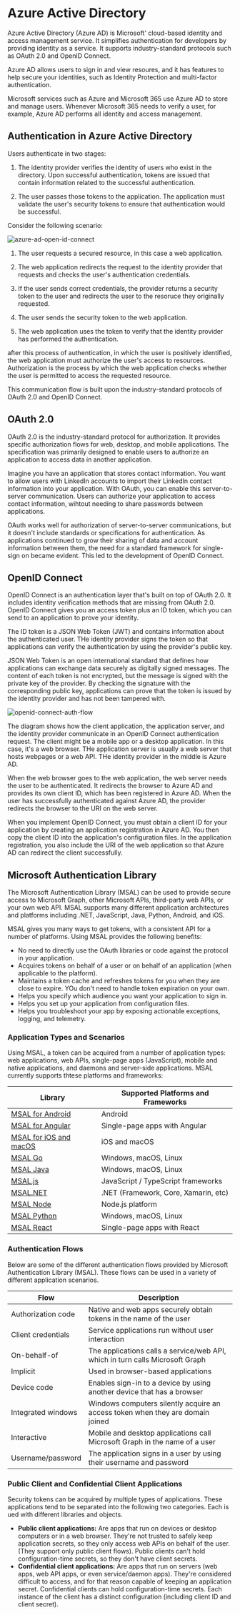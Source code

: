 # Azure Active Directory

Azure Active Directory (Azure AD) is Microsoft' cloud-based identity and access management service. It simplifies authentication for developers by providing identity as a service. It supports industry-standard protocols such as OAuth 2.0 and OpenID Connect.

Azure AD allows users to sign in and view resoures, and it has features to help secure your identities, such as Identity Protection and multi-factor authentication.

Microsoft services such as Azure and Microsoft 365 use Azure AD to store and manage users. Whenever Microsoft 365 needs to verify a user, for example, Azure AD performs all identity and access management.

## Authentication in Azure Active Directory

Users authenticate in two stages:

1. The identity provider verifies the identity of users who exist in the directory. Upon successful authentication, tokens are issued that contain information related to the successful authentication.

2. The user passes those tokens to the application. The application must validate the user's security tokens to ensure that authentication would be successful.

Consider the following scenario:

![azure-ad-open-id-connect](https://learn.microsoft.com/en-us/training/modules/secure-app-with-oidc-and-azure-ad/media/2-azure-ad-open-id-connect.svg)

1. The user requests a secured resource, in this case a web application.

2. The web application redirects the request to the identity provider that requests and checks the user's authentication credentials.

3. If the user sends correct credentials, the provider returns a security token to the user and redirects the user to the resoruce they originally requested.

4. The user sends the security token to the web application.

5. The web application uses the token to verify that the identity provider has performed the authentication.

after this process of authentication, in which the user is positively identified, the web application must authorize the user's access to resources. Authorization is the process by which the web application checks whether the user is permitted to access the requested resource.

This communication flow is built upon the industry-standard protocols of OAuth 2.0 and OpenID Connect.

## OAuth 2.0

OAuth 2.0 is the industry-standard protocol for authorization. It provides specific authorization flows for web, desktop, and mobile applications. The specification was primarily designed to enable users to authorize an application to access data in another application.

Imagine you have an application that stores contact information. You want to allow users with LinkedIn accounts to import their LinkedIn contact information into your application. With OAuth, you can enable this server-to-server communication. Users can authorize your application to access contact information, wihtout needing to share passwords between applications.

OAuth works well for authorization of server-to-server communications, but it doesn't include standards or specifications for authentication. As applications continued to grow their sharing of data and account information between them, the need for a standard framework for single-sign on became evident. This led to the development of OpenID Connect.

## OpenID Connect

OpenID Connect is an authentication layer that's built on top of OAuth 2.0. It includes identity verification methods that are missing from OAuth 2.0. OpenID Connect gives you an access token plus an ID token, which you can send to an application to prove your identity.

The ID token is a JSON Web Token (JWT) and contains information about the authenticated user. THe identity provider signs the token so that applications can verify the authentication by using the provider's public key.

JSON Web Token is an open international standard that defines how applications can exchange data securely as digitally signed messages. The content of each token is not encrypted, but the message is signed with the private key of the provider. By checking the signature with the corresponding public key, applications can prove that the token is issued by the identity provider and has not been tampered with.

![openid-connect-auth-flow](https://learn.microsoft.com/en-us/training/modules/secure-app-with-oidc-and-azure-ad/media/2-openid-connect-auth-flow.svg)

The diagram shows how the client application, the application server, and the identity provider communicate in an OpenID Connect authentication request. The client might be a mobile app or a desktop application. In this case, it's a web browser. THe application server is usually a web server that hosts webpages or a web API. THe identity provider in the middle is Azure AD.

When the web browser goes to the web application, the web server needs the user to be authenticated. It redirects the browser to Azure AD and provides its own client ID, which has been registered in Azure AD. When the user has successfully authenticated against Azure AD, the provider redirects the browser to the URI on the web server.

When you implement OpenID Connect, you must obtain a client ID for your application by creating an application registration in Azure AD. You then copy the client ID into the application's configuration files. In the application registration, you also include the URI of the web application so that Azure AD can redirect the client successfully.

## Microsoft Authentication Library

The Microsoft Authentication Library (MSAL) can be used to provide secure access to Microsoft Graph, other Microsoft APIs, third-party web APIs, or your own web API. MSAL supports many different application architectures and platforms including .NET, JavaScript, Java, Python, Android, and iOS.

MSAL gives you many ways to get tokens, with a consistent API for a number of platforms. Using MSAL provides the following benefits:

* No need to directly use the OAuth libraries or code against the protocol in your application.
* Acquires tokens on behalf of a user or on behalf of an application (when applicable to the platform).
* Maintains a token cache and refreshes tokens for you when they are close to expire. YOu don't need to handle token expiration on your own.
* Helps you specify which audience you want your application to sign in.
* Helps you set up your application from configuration files.
* Helps you troubleshoot your app by exposing actionable exceptions, logging, and telemetry.

### Application Types and Scenarios

Using MSAL, a token can be acquired from a number of application types: web applications, web APIs, single-page apps (JavaScript), mobile and native applications, and daemons and server-side applications. MSAL currently supports thtese platforms and frameworks:

Library | Supported Platforms and Frameworks
--------|-----------------------------------
[MSAL for Android](https://github.com/AzureAD/microsoft-authentication-library-for-android) | Android
[MSAL for Angular](https://github.com/AzureAD/microsoft-authentication-library-for-js/tree/dev/lib/msal-angular) | Single-page apps with Angular
[MSAL for iOS and macOS](https://github.com/AzureAD/microsoft-authentication-library-for-objc) | iOS and macOS
[MSAL Go](https://github.com/AzureAD/microsoft-authentication-library-for-go) | Windows, macOS, Linux
[MSAL Java](https://github.com/AzureAD/microsoft-authentication-library-for-java) | Windows, macOS, Linux
[MSAL.js](https://github.com/AzureAD/microsoft-authentication-library-for-js/tree/dev/lib/msal-browser) | JavaScript / TypeScript frameworks
[MSAL.NET](https://github.com/AzureAD/microsoft-authentication-library-for-dotnet) | .NET (Framework, Core, Xamarin, etc)
[MSAL Node](https://github.com/AzureAD/microsoft-authentication-library-for-js/tree/dev/lib/msal-node) | Node.js platform
[MSAL Python](https://github.com/AzureAD/microsoft-authentication-library-for-python) | Windows, macOS, Linux
[MSAL React](https://github.com/AzureAD/microsoft-authentication-library-for-js/tree/dev/lib/msal-react) | Single-page apps with React

### Authentication Flows

Below are some of the different authentication flows provided by Microsoft Authentication Library (MSAL). These flows can be used in a variety of different application scenarios.

Flow | Description
-----|------------
Authorization code | Native and web apps securely obtain tokens in the name of the user
Client credentials | Service applications run without user interaction
On-behalf-of | The applications calls a service/web API, which in turn calls Microsoft Graph
Implicit | Used in browser-based applications
Device code | Enables sign-in to a device by using another device that has a browser
Integrated windows | Windows computers silently acquire an access token when they are domain joined
Interactive | Mobile and desktop applications call Microsoft Graph in the name of a user
Username/password | The application signs in a user by using their username and password

### Public Client and Confidential Client Applications

Security tokens can be acquired by multiple types of applications. These applications tend to be separated into the following two categories. Each is ued with different libraries and objects.

* **Public client applications:** Are apps that run on devices or desktop computers or in a web browser. They're not trusted to safely keep application secrets, so they only access web APIs on behalf of the user. (They support only public client flows). Public clients can't hold configuration-time secrets, so they don't have client secrets.
* **Confidential client applications:** Are apps that run on servers (web apps, web API apps, or even service/daemon apps). They're considered difficult to access, and for that reason capable of keeping an application secret. Confidential clients can hold configuration-time secrets. Each instance of the client has a distinct configuration (including client ID and client secret).
